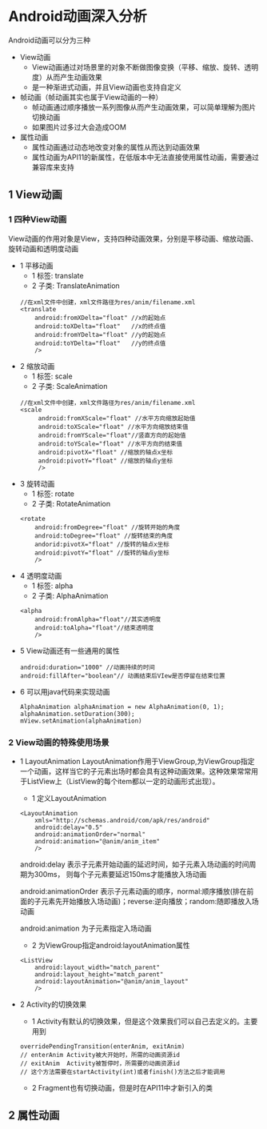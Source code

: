 # Android动画深入分析
Android动画可以分为三种
- View动画
    - View动画通过对场景里的对象不断做图像变换（平移、缩放、旋转、透明度）从而产生动画效果
    - 是一种渐进式动画，并且View动画也支持自定义    
- 帧动画（帧动画其实也属于View动画的一种）
    - 帧动画通过顺序播放一系列图像从而产生动画效果，可以简单理解为图片切换动画
    - 如果图片过多过大会造成OOM
- 属性动画
    - 属性动画通过动态地改变对象的属性从而达到动画效果
    - 属性动画为API11的新属性，在低版本中无法直接使用属性动画，需要通过兼容库来支持
## 1 View动画
### 1 四种View动画
View动画的作用对象是View，支持四种动画效果，分别是平移动画、缩放动画、旋转动画和透明度动画
- 1 平移动画
    - 1 标签: translate
    - 2 子类: TranslateAnimation
    ```
    //在xml文件中创建，xml文件路径为res/anim/filename.xml
    <translate
        android:fromXDelta="float" //x的起始点
        android:toXDelta="float"   //x的终点值
        android:fromYDelta="float" //y的起始点 
        android:toYDelta="float"   //y的终点值
        />
    ```
- 2 缩放动画
    - 1 标签: scale
    - 2 子类: ScaleAnimation
    ```
    //在xml文件中创建，xml文件路径为res/anim/filename.xml
    <scale
         android:fromXScale="float" //水平方向缩放起始值
         android:toXScale="float" //水平方向缩放结束值
         android:fromYScale="float"//竖直方向的起始值
         android:toYScale="float" //水平方向的结束值
         android:pivotX="float" //缩放的轴点x坐标
         android:pivotY="float" //缩放的轴点y坐标
         />        
    ```    
- 3 旋转动画
    - 1 标签: rotate
    - 2 子类: RotateAnimation
    ```
    <rotate
        android:fromDegree="float" //旋转开始的角度
        android:toDegree="float" //旋转结束的角度
        andorid:pivotX="float" //旋转的轴点x坐标
        android:pivotY="float" //旋转的轴点y坐标
        />
    ```
- 4 透明度动画
    - 1 标签: alpha
    - 2 子类: AlphaAnimation
    ```
    <alpha
        android:fromAlpha="float"//其实透明度
        android:toAlpha="float"//结束透明度
        />
    ```
- 5 View动画还有一些通用的属性
    ```
    android:duration="1000" //动画持续的时间
    android:fillAfter="boolean"// 动画结束后VIew是否停留在结束位置
    ```
- 6 可以用java代码来实现动画
    ```
    AlphaAnimation alphaAnimation = new AlphaAnimation(0, 1);
    alphaAnimation.setDuration(300);
    mView.setAnimation(alphaAnimation)
    ```
### 2 View动画的特殊使用场景
- 1 LayoutAnimation 
LayoutAnimation作用于ViewGroup,为ViewGroup指定一个动画，这样当它的子元素出场时都会具有这种动画效果。这种效果常常用于ListView上（ListView的每个item都以一定的动画形式出现）。    
    
    - 1 定义LayoutAnimation
    
    ```
    <LayoutAnimation
        xmls="http://schemas.android/com/apk/res/android"
        android:delay="0.5" 
        android:animationOrder="normal"
        android:animation="@anim/anim_item"
        />
    ```
    android:delay 表示子元素开始动画的延迟时间，如子元素入场动画的时间周期为300ms， 则每个子元素要延迟150ms才能播放入场动画
    
    android:animationOrder 表示子元素动画的顺序，normal:顺序播放(排在前面的子元素先开始播放入场动画)；reverse:逆向播放；random:随即播放入场动画 
    
    android:animation 为子元素指定入场动画
    
    - 2 为ViewGroup指定android:layoutAnimation属性
    ```
    <ListView
        android:layout_width="match_parent"
        android:layout_height="match_parent"
        android:layoutAnimation="@anim/anim_layout"
        />
    ```
- 2 Activity的切换效果
    - 1 Activity有默认的切换效果，但是这个效果我们可以自己去定义的。主要用到
    ```
    overridePendingTransition(enterAnim, exitAnim)
    // enterAnim Activity被大开始时，所需的动画资源id
    // exitAnim  Activity被暂停时，所需要的动画资源id
    // 这个方法需要在startActivity(int)或者finish()方法之后才能调用
    ```
    - 2 Fragment也有切换动画，但是时在API11中才新引入的类
## 2 属性动画    

